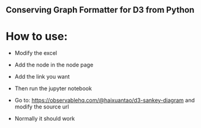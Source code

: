 ## Conserving Graph Formatter for D3 from Python

# How to use:

- Modify the excel
- Add the node in the node page
- Add the link you want

- Then run the jupyter notebook
- Go to: https://observablehq.com/@haixuantao/d3-sankey-diagram and modify the source url
- Normally it should work
